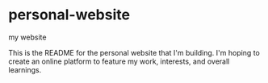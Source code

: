 # personal-website
my website

This is the README for the personal website that I'm building. I'm hoping to create an online platform to feature my work, interests, and overall learnings.
